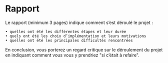 Rapport
===========
Le rapport (minimum 3 pages) indique comment s’est déroulé le projet :

    • quelles ont été les différentes étapes et leur durée
    • quels ont été les choix d’implémentation et leurs motivations
    • quelles ont été les principales difficultés rencontrées
    
En conclusion, vous porterez un regard critique sur le déroulement du projet en indiquant comment vous vous y prendriez "si c’était à refaire".
